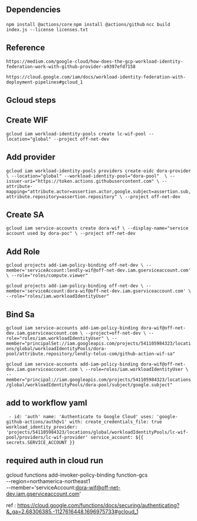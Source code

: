 ## Dependencies

`npm install @actions/core`
`npm install @actions/github`
`ncc build index.js --license licenses.txt`

## Reference

`https://medium.com/google-cloud/how-does-the-gcp-workload-identity-federation-work-with-github-provider-a9397efd7158`

`https://cloud.google.com/iam/docs/workload-identity-federation-with-deployment-pipelines#gcloud_1`

## Gcloud steps

## Create WIF

`gcloud iam workload-identity-pools create lc-wif-pool --location="global" --project off-net-dev`

## Add provider

`gcloud iam workload-identity-pools providers create-oidc dora-provider \
--location="global" --workload-identity-pool="dora-pool"  \
--issuer-uri="https://token.actions.githubusercontent.com" \
--attribute-mapping="attribute.actor=assertion.actor,google.subject=assertion.sub,attribute.repository=assertion.repository" \
--project off-net-dev`

## Create SA

`gcloud iam service-accounts create dora-wif \
--display-name="service account used by dora-poc" \
--project off-net-dev`

## Add Role

`gcloud projects add-iam-policy-binding off-net-dev \
--member='serviceAccount:lendly-wif@off-net-dev.iam.gserviceaccount.com' \
--role="roles/compute.viewer"`

`gcloud projects add-iam-policy-binding off-net-dev \
--member='serviceAccount:dora-wif@off-net-dev.iam.gserviceaccount.com' \
--role="roles/iam.workloadIdentityUser"`

## Bind Sa

`gcloud iam service-accounts add-iam-policy-binding dora-wif@off-net-dev.iam.gserviceaccount.com \
--project=off-net-dev \
--role="roles/iam.workloadIdentityUser" \
--member="principalSet://iam.googleapis.com/projects/541105984323/locations/global/workloadIdentityPools/dora-pool/attribute.repository/lendly-telus-com/github-action-wif-sa"`

`gcloud iam service-accounts add-iam-policy-binding dora-wif@off-net-dev.iam.gserviceaccount.com \
    --role=roles/iam.workloadIdentityUser \
    --member="principal://iam.googleapis.com/projects/541105984323/locations/global/workloadIdentityPools/dora-pool/subject/google.subject"`

## add to workflow yaml

` - id: 'auth'
        name: 'Authenticate to Google Cloud'
        uses: 'google-github-actions/auth@v1'
        with:
          create_credentials_file: true
          workload_identity_provider: 'projects/541105984323/locations/global/workloadIdentityPools/lc-wif-pool/providers/lc-wif-provider'
          service_account: ${{ secrets.SERVICE_ACCOUNT }}`

## required auth in cloud run

gcloud functions add-invoker-policy-binding function-gcs \
--region=northamerica-northeast1 \
 --member='serviceAccount:dora-wif@off-net-dev.iam.gserviceaccount.com'

ref : https://cloud.google.com/functions/docs/securing/authenticating?&_ga=2.68306385.-1127616448.1696975733#gcloud_1

